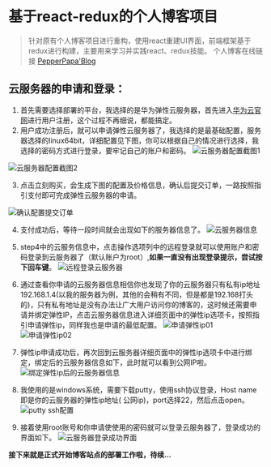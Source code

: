 # 基于react-redux的个人博客项目
> 针对原有个人博客项目进行重构，使用react重建UI界面，前端框架基于redux进行构建，主要用来学习并实践react、redux技能。
> 个人博客在线链接 [PepperPapa'Blog](http://pepperpapa.xyz/blog)

## 云服务器的申请和登录：

1. 首先需要选择部署的平台，我选择的是华为弹性云服务器，首先进入[华为云官网](http://www.hwclouds.com/)进行用户注册，这个过程不再细说，都能搞定。 
2. 用户成功注册后，就可以申请弹性云服务器了，我选择的是最基础配置，服务器选择的linux64bit，详细配置见下图，你可以根据自己的情况进行选择，我选择的密码方式进行登录，要牢记自己的账户和密码。 
 ![云服务器配置截图1](http://per.kelantu.com/photos/1478689363-FlEqwuSXgzJvU_oO3OBJBnDO8o8e-orij0?e=3153600000&token=CT86R8zZYVXDyHWEWFoMX4pz0ksOzxtKCaC80si4:mYnxF1kYOyZ5Ily2v485Y2_Vvl0=)   
 
 ![云服务器配置截图2](http://per.kelantu.com/photos/1478690203-FrRtXTg1AhFczVBHhbNLF2iJ6slN-orij0?e=3153600000&token=CT86R8zZYVXDyHWEWFoMX4pz0ksOzxtKCaC80si4:mihKfml8oGATKYy59t6i3vWoiUI=)   
 
3. 点击立刻购买，会生成下图的配置及价格信息，确认后提交订单，一路按照指引支付即可完成弹性云服务器的申请。 

 ![确认配置提交订单](http://per.kelantu.com/photos/1478690332-FrYswN4DJIyNKyuMMHLKtHwCPhJY-orij0?e=3153600000&token=CT86R8zZYVXDyHWEWFoMX4pz0ksOzxtKCaC80si4:LdmIEg5C1g16zjm2F_YjA5YNdQw=)  
 
4. 支付成功后，等待一段时间就会出现如下的服务器信息了。 
  ![云服务器信息](http://per.kelantu.com/photos/1478690554-FmtcjygxXyBGelSSaxx7ZNUG1dqj-orij0?e=3153600000&token=CT86R8zZYVXDyHWEWFoMX4pz0ksOzxtKCaC80si4:exew60DyiDBVuvP-7na5yzYpp04=)  
  
5. step4中的云服务信息中，点击操作选项列中的远程登录就可以使用账户和密码登录到云服务器了（默认账户为root）,**如果一直没有出现登录提示，尝试按下回车键**。 
  ![远程登录云服务器](http://per.kelantu.com/photos/1478690887-FuYewS9mPhsyvbTa9iwK54KGQNCy-orij0?e=3153600000&token=CT86R8zZYVXDyHWEWFoMX4pz0ksOzxtKCaC80si4:32fzSJ5-3CowrhPphzyle7mTq2U=)  
  
6. 通过查看你申请的云服务器信息相信你也发现了你的云服务器只有私有ip地址192.168.1.4(以我的服务器为例，其他的会稍有不同，但是都是192.168打头的)，只有私有地址是没有办法让广大用户访问你的博客的，这时候还需要申请并绑定弹性IP，点击云服务器信息进入详细页面中的弹性ip选项卡，按照指引申请弹性ip，同样我也是申请的最低配置。 
 ![申请弹性ip01](http://per.kelantu.com/photos/1478691384-FiS80dsieVGsDa2PWwMcckJ5Y4zd-orij0?e=3153600000&token=CT86R8zZYVXDyHWEWFoMX4pz0ksOzxtKCaC80si4:ofQGUR_isSuEZDBDw8fv9g_cwXw=)  
 ![申请弹性ip02](http://per.kelantu.com/photos/1478691384-FsGW9Q4ldhnGuDUokW7wihr6kqiy-orij0?e=3153600000&token=CT86R8zZYVXDyHWEWFoMX4pz0ksOzxtKCaC80si4:KMXoxcb3UJ_GnpJBiJ04VYccoMg=)  
 
7. 弹性ip申请成功后，再次回到云服务器详细页面中的弹性ip选项卡中进行绑定，绑定后的云服务器信息如下，此时就可以看到公网IP啦。 
 ![绑定弹性ip后的云服务器信息](http://per.kelantu.com/photos/1478691650-FiYb8sSGmO6bAX3JXdOLUac4AfSi-orij0?e=3153600000&token=CT86R8zZYVXDyHWEWFoMX4pz0ksOzxtKCaC80si4:9EsYbPNZlLRjkjqlL7r7sOQnKPQ=) 
 
8. 我使用的是windows系统，需要下载putty，使用ssh协议登录，Host name即是你的云服务器的弹性ip地址( 公网ip)，port选择22，然后点击open。 
 ![putty ssh配置](http://per.kelantu.com/photos/1478691982-FsIxnXXY9cKLI86K6_Xj5CeuV4jo-orij0?e=3153600000&token=CT86R8zZYVXDyHWEWFoMX4pz0ksOzxtKCaC80si4:D1ND3qymFN3M0tyB2WNP8KUzH8M=)  
 
9. 接着使用root账号和你申请使使用的密码就可以登录云服务器了，登录成功的界面如下。 
 ![云服务器登录成功界面](http://per.kelantu.com/photos/1478691982-FkG4fhOW6EvVINGWX7kZAtspGNKI-orij0?e=3153600000&token=CT86R8zZYVXDyHWEWFoMX4pz0ksOzxtKCaC80si4:LqkXZqQEWyf8MQGsZ1y5k0OBRxA=)  
 
**接下来就是正式开始博客站点的部署工作啦，待续...**
